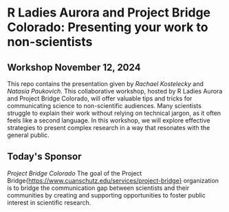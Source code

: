 # R Ladies Aurora and Project Bridge Colorado: Presenting your work to non-scientists
## Workshop November 12, 2024
This repo contains the presentation given by *Rachael Kostelecky* and *Natasia Paukovich*. This collaborative workshop, hosted by R Ladies Aurora and Project Bridge Colorado, will offer valuable tips and tricks for communicating science to non-scientific audiences. Many scientists struggle to explain their work without relying on technical jargon, as it often feels like a second language. In this workshop, we will explore effective strategies to present complex research in a way that resonates with the general public.

## Today's Sponsor
*Project Bridge Colorado*
The goal of the Project Bridge{https://www.cuanschutz.edu/services/project-bridge} organization is to bridge the communication gap between scientists and their communities by creating and supporting opportunities to foster public interest in scientific research. 
